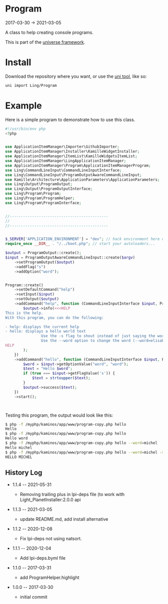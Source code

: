 Program
==============
2017-03-30 -> 2021-03-05



A class to help creating console programs.


This is part of the [universe framework](https://github.com/karayabin/universe-snapshot).





Install
============
Download the repository where you want, or use the [uni tool](https://github.com/lingtalfi/universe-naive-importer),
like so:

```bash
uni import Ling/Program
```






Example
============


Here is a simple program to demonstrate how to use this class.


```php
#!/usr/bin/env php
<?php


use ApplicationItemManager\Importer\GithubImporter;
use ApplicationItemManager\Installer\KamilleWidgetInstaller;
use ApplicationItemManager\ItemList\KamilleWidgetsItemList;
use ApplicationItemManager\LingApplicationItemManager;
use ApplicationItemManager\Program\ApplicationItemManagerProgram;
use Ling\CommandLineInput\CommandLineInputInterface;
use Ling\CommandLineInput\ProgramOutputAwareCommandLineInput;
use Kamille\Architecture\ApplicationParameters\ApplicationParameters;
use Ling\Output\ProgramOutput;
use Ling\Output\ProgramOutputInterface;
use Ling\Program\Program;
use Ling\Program\ProgramHelper;
use Ling\Program\ProgramInterface;


//--------------------------------------------
//
//--------------------------------------------


$_SERVER['APPLICATION_ENVIRONMENT'] = "dev"; // hack environment here depending on your prefs
require_once __DIR__ . "/../boot.php"; // start your autoloaders...

$output = ProgramOutput::create();
$input = ProgramOutputAwareCommandLineInput::create($argv)
    ->setProgramOutput($output)
    ->addFlag("s")
    ->addOption("word");


Program::create()
    ->setDefaultCommand("help")
    ->setInput($input)
    ->setOutput($output)
    ->addCommand("help", function (CommandLineInputInterface $input, ProgramOutputInterface $output, ProgramInterface $program) {
        $output->info(<<<HELP
This is the help.
With this program, you can do the following:

- help: displays the current help 
- hello: displays a hello world text
                Use the -s flag to shout instead of just saying the word.
                Use the --word option to change the word (--word=elisabeth)
HELP
        );
    })
    ->addCommand("hello", function (CommandLineInputInterface $input, ProgramOutputInterface $output, ProgramInterface $program) {
        $word = $input->getOptionValue("word", "word");
        $text = "Hello $word";
        if (true === $input->getFlagValue('s')) {
            $text = strtoupper($text);
        }
        $output->success($text);
    })
    ->start();




```

Testing this program, the output would look like this:

```bash
$ php -f /myphp/kaminos/app/www/program-copy.php hello
Hello 
$ php -f /myphp/kaminos/app/www/program-copy.php hello
Hello word
$ php -f /myphp/kaminos/app/www/program-copy.php hello --word=michel
Hello michel
$ php -f /myphp/kaminos/app/www/program-copy.php hello --word=michel -s
HELLO MICHEL

```














History Log
------------------

- 1.1.4 -- 2021-05-31

    - Removing trailing plus in lpi-deps file (to work with Light_PlanetInstaller:2.0.0 api

- 1.1.3 -- 2021-03-05

    - update README.md, add install alternative

- 1.1.2 -- 2020-12-08

    - Fix lpi-deps not using natsort.

- 1.1.1 -- 2020-12-04

    - Add lpi-deps.byml file

- 1.1.0 -- 2017-03-31

    - add ProgramHelper.highlight
    
- 1.0.0 -- 2017-03-30

    - initial commit
    
    
